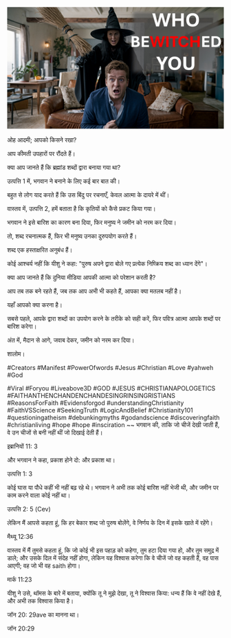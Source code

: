 ![Video cover image](../cover.jpeg "cover-photo")

ओह आदमी; आपको किसने रखा?

आप कीमती उपहारों पर रौंदते हैं।

क्या आप जानते हैं कि ब्रह्मांड शब्दों द्वारा बनाया गया था?

उत्पत्ति 1 में, भगवान ने बनाने के लिए कई बार बात की।

बहुत से लोग याद करते हैं कि उस बिंदु पर रचनाएँ, केवल आत्मा के दायरे में थीं।

वास्तव में, उत्पत्ति 2, हमें बताता है कि कृतियों को कैसे प्रकट किया गया।

भगवान ने इसे बारिश का कारण बना दिया, फिर मनुष्य ने जमीन को नरम कर दिया।

तो, शब्द रचनात्मक हैं, फिर भी मनुष्य उनका दुरुपयोग करते हैं।

शब्द एक हस्ताक्षरित अनुबंध हैं।

कोई आश्चर्य नहीं कि यीशु ने कहा: "पुरुष अपने द्वारा बोले गए प्रत्येक निष्क्रिय शब्द का ध्यान देंगे"।

क्या आप जानते हैं कि दुनिया मीडिया आपकी आत्मा को परेशान करती है?

आप तब तक बने रहते हैं, जब तक आप अभी भी कहते हैं, आपका क्या मतलब नहीं है।

यहाँ आपको क्या करना है।

सबसे पहले, आपके द्वारा शब्दों का उपयोग करने के तरीके को सही करें, फिर पवित्र आत्मा आपके शब्दों पर बारिश करेगा।

अंत में, मैदान से आगे, जवाब देकर, जमीन को नरम कर दिया।

शालोम।


#Creators #Manifest #PowerOfwords #Jesus #Christian #Love #yahweh #God

#Viral #Foryou #Liveabove3D #GOD #JESUS ​​#CHRISTIANAPOLOGETICS #FAITHANTHENCHANDENCHANDESINGRINSINGRISTIANS #ReasonsForFaith #Evidensforgod #understandingChristianity #FaithVSScience #SeekingTruth #LogicAndBelief #Christianity101 #questioningatheism #debunkingmyths #godandscience #discoveringfaith #christianliving #hope #hope #insciration ~~ भगवान की, ताकि जो चीजें देखी जाती हैं, वे उन चीजों से बनी नहीं थीं जो दिखाई देती हैं।


इब्रानियों 11: 3

और भगवान ने कहा, प्रकाश होने दो: और प्रकाश था।

उत्पत्ति 1: 3

कोई घास या पौधे कहीं भी नहीं बढ़ रहे थे। भगवान ने अभी तक कोई बारिश नहीं भेजी थी, और जमीन पर काम करने वाला कोई नहीं था।

उत्पत्ति 2: 5 (Cev)

लेकिन मैं आपसे कहता हूं, कि हर बेकार शब्द जो पुरुष बोलेंगे, वे निर्णय के दिन में इसके खाते में रहेंगे।

मैथ्यू 12:36

वास्तव में मैं तुमसे कहता हूं, कि जो कोई भी इस पहाड़ को कहेगा, तुम हटा दिया गया हो, और तुम समुद्र में डाले; और उसके दिल में संदेह नहीं होगा, लेकिन यह विश्वास करेगा कि वे चीजें जो वह कहती हैं, वह पास आएगी; वह जो भी वह saith होगा।

मार्क 11:23

यीशु ने उसे, थॉमस के बारे में बताया, क्योंकि तू ने मुझे देखा, तू ने विश्वास किया: धन्य हैं कि वे नहीं देखे हैं, और अभी तक विश्वास किया है।

जॉन 20: 29ave का मानना ​​था।

जॉन 20:29

